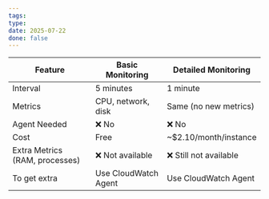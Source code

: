 ```yaml
---
tags: 
type: 
date: 2025-07-22
done: false
---
```

| Feature                        | Basic Monitoring     | Detailed Monitoring   |
| ------------------------------ | -------------------- | --------------------- |
| Interval                       | 5 minutes            | 1 minute              |
| Metrics                        | CPU, network, disk   | Same (no new metrics) |
| Agent Needed                   | ❌ No                 | ❌ No                  |
| Cost                           | Free                 | ~$2.10/month/instance |
| Extra Metrics (RAM, processes) | ❌ Not available      | ❌ Still not available |
| To get extra                   | Use CloudWatch Agent | Use CloudWatch Agent  |
